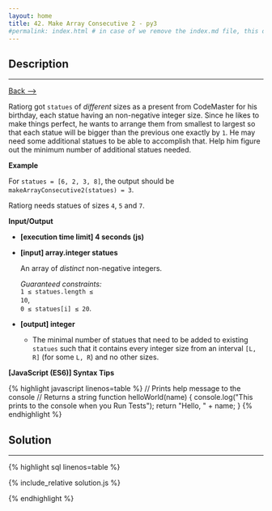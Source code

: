 ```yaml
---
layout: home
title: 42. Make Array Consecutive 2 - py3
#permalink: index.html # in case of we remove the index.md file, this doc will be the index page
---
```


<div class="row">
<div class="columnStmt" markdown="1">

## Description

---

[Back --> ](../README.md)

Ratiorg got <code>statues</code> of _different_ sizes as a present from CodeMaster for his birthday, each statue having an non-negative integer size. Since he likes to make things perfect, he wants to arrange them from smallest to largest so that each statue will be bigger than the previous one exactly by <code>1</code>. He may need some additional statues to be able to accomplish that. Help him figure out the minimum number of additional statues needed.

**Example**

For <code>statues = [6, 2, 3, 8]</code>, the output should be
<code>makeArrayConsecutive2(statues) = 3</code>.

Ratiorg needs statues of sizes <code>4</code>, <code>5</code> and <code>7</code>.

**Input/Output**

- **[execution time limit] 4 seconds (js)**

- **[input] array.integer statues**

   An array of _distinct_ non-negative integers.<br>

  _Guaranteed constraints:_<br>
   <code>1 ≤ statues.length ≤ 10</code>,<br>
   <code>0 ≤ statues[i] ≤ 20</code>.

- **[output] integer**

   - The minimal number of statues that need to be added to existing <code>statues</code> such that it contains every integer size from an interval <code>[L, R]</code> (for some <code>L, R</code>) and no other sizes.

**[JavaScript (ES6)] Syntax Tips**

{% highlight javascript linenos=table %}
// Prints help message to the console
// Returns a string
function helloWorld(name) {
console.log("This prints to the console when you Run Tests");
return "Hello, " + name;
}
{% endhighlight %}

</div>
<div class="columnSol" markdown="1">

## Solution

---

{% highlight sql linenos=table %}

{% include_relative solution.js %}

{% endhighlight %}

</div>
</div>
